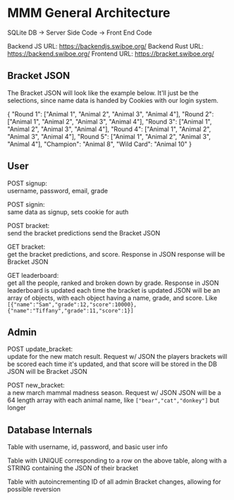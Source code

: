 # MMM General Architecture

SQLite DB -> Server Side Code -> Front End Code

Backend JS URL: https://backendjs.swiboe.org/
Backend Rust URL: https://backend.swiboe.org/
Frontend URL: https://bracket.swiboe.org/

## Bracket JSON

The Bracket JSON will look like the example below. It'll just be the selections, since name data is handed by Cookies with our login system.

{
"Round 1": ["Animal 1", "Animal 2", "Animal 3", "Animal 4"],
"Round 2": ["Animal 1", "Animal 2", "Animal 3", "Animal 4"],
"Round 3": ["Animal 1", "Animal 2", "Animal 3", "Animal 4"],
"Round 4": ["Animal 1", "Animal 2", "Animal 3", "Animal 4"],
"Round 5": ["Animal 1", "Animal 2", "Animal 3", "Animal 4"],
"Champion": "Animal 8",
"Wild Card": "Animal 10"
}

## User

POST signup:  
username, password, email, grade

POST signin:  
same data as signup, sets cookie for auth

POST bracket:  
send the bracket predictions
send the Bracket JSON

GET bracket:  
get the bracket predictions, and score. Response in JSON
response will be Bracket JSON

GET leaderboard:  
get all the people, ranked and broken down by grade. Response in JSON
leaderboard is updated each time the bracket is updated
JSON will be an array of objects, with each object having a name, grade, and score. Like `[{"name":"Sam","grade":12,"score":10000},{"name":"Tiffany","grade":11,"score":1}]`

## Admin

POST update_bracket:  
update for the new match result. Request w/ JSON
the players brackets will be scored each time it's updated, and that score will be stored in the DB
JSON will be Bracket JSON

POST new_bracket:  
a new march mammal madness season. Request w/ JSON
JSON will be a 64 length array with each animal name, like `["bear","cat","donkey"]` but longer

## Database Internals

Table with username, id, password, and basic user info

Table with UNIQUE corresponding to a row on the above table, along with a STRING containing the JSON of their bracket

Table with autoincrementing ID of all admin Bracket changes, allowing for possible reversion
